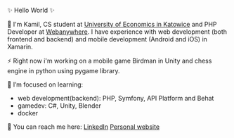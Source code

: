 ✨ Hello World ✨

🔭 I'm Kamil, CS student at [University of Economics in Katowice](https://www.ue.katowice.pl/en.html) and PHP Developer at [Webanywhere](https://www.webanywhere.co.uk).
I have experience with web development (both frontend and backend) and mobile development (Android and iOS) in Xamarin.

⚡ Right now i'm working on a mobile game Birdman in Unity and chess engine in python using pygame library. 

🌱 I’m focused on learning:
- web development(backend): PHP, Symfony, API Platform and Behat
- gamedev: C#, Unity, Blender
- docker

💬 You can reach me here: 
[LinkedIn](https://www.linkedin.com/in/kamil-jonak-650b58178/)
[Personal website](kamreo.github.io/portfolio-website/)

<!--
**kamreo/kamreo** is a ✨ _special_ ✨ repository because its `README.md` (this file) appears on your GitHub profile.

Here are some ideas to get you started:

- 🔭 I’m currently working on ...
- 🌱 I’m currently learning ...
- 👯 I’m looking to collaborate on ...
- 🤔 I’m looking for help with ...
- 💬 Ask me about ...
- 📫 How to reach me: ...
- 😄 Pronouns: ...
- ⚡ Fun fact: ...
-->
